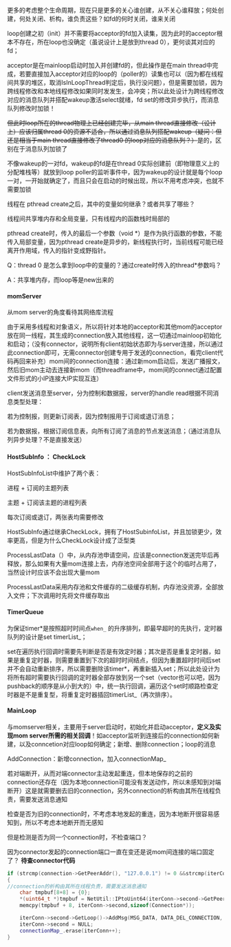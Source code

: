 更多的考虑整个生命周期，现在只是更多的关心谁创建，从不关心谁释放；何处创建，何处关闭、析构，谁负责这些？如fd的何时关闭，谁来关闭



loop创建之初（init）并不需要将acceptor的fd加入读集，因为此时的acceptor根本不存在，所在loop也没确定（虽说设计上是放到thread 0），更何谈其对应的fd；

acceptor是在mainloop启动时加入并创建fd的，但此操作是在main thread中完成，若要直接加入acceptor对应的loop的（poller的）读集也可以（因为都在线程间共享的堆区，取消IsInLoopThread判定后，执行没问题），但是需要加锁，因为跨线程修改和本地线程修改如果同时发发生，会冲突；所以此处设计为跨线程修改对应的消息队列并搭配wakeup激活select就绪，fd set的修改异步执行，而消息队列修改时加锁！

~~但此时loop所在的thread物理上已经创建完毕，从main thread直接修改（设计上）应该归属thread 0的资源不适合，所以通过消息队列搭配wakeup（疑问：但还是相当于main thread直接修改了thread0 的loop对应的消息队列？）~~是的，区别在于消息队列加锁了



不像wakeup的一对fd，wakeup的fd是在thread 0实际创建前（即物理意义上的分配堆栈等）就放到loop poller的监听事件中，因为wakeup的设计就是每个loop一对，一开始就确定了，而且只会在启动的时候出现，所以不用考虑冲突，也就不需要加锁





线程在 pthread create之后，其中的变量如何继承？或者共享了哪些？

线程间共享堆内存和全局变量，只有线程内的函数栈时局部的

pthread create时，传入的最后一个参数（void *）是作为执行函数的参数，不能传入局部变量，因为pthread create是异步的，新线程执行时，当前线程可能已经离开作用域，传入的指针变成野指针。



Q：thread 0 是怎么拿到loop中的变量的？通过create时传入的thread*参数吗？

A：共享堆内存，而loop等是new出来的



#### momServer

从mom server的角度看待其网络库流程

由于采用多线程和对象语义，所以将针对本地的acceptor和其他mom的acceptor放在同一线程，其生成的connection放入其他线程，这一切通过mainloop初始化和启动；（没有connector，说明所有client初始状态即为与server连接，所以通过此connection即可，无需connector创建专用于发送的connection，看完client代码再回来补充）mom间的connection连接：通过新mom启动后，发送广播报文，然后旧mom主动去连接新mom（而threadframe中，mom间的connect通过配置文件形式的小IP连接大IP实现互连）



client发送消息至server，分为控制和数据报，server的handle read根据不同消息类型处理：

若为控制报，则更新订阅表，因为控制报用于订阅或退订消息；

若为数据报，根据订阅信息表，向所有订阅了消息的节点发送消息；（通过消息队列异步处理？不是直接发送）





#### HostSubInfo ： CheckLock

HostSubInfoList中维护了两个表：

进程 + 订阅的主题列表

主题 + 订阅该主题的进程列表

每次订阅或退订，两张表均需要修改



HostSubInfo通过继承CheckLock，拥有了HostSubinfoList，并且加锁更少，效率更高，但是为什么CheckLock设计成了泛型类



ProcessLastData（）中，从内存池申请空间，应该是connection发送完毕后再释放，那么如果有大量mom连接上去，内存池空间全部用于这个的临时占用了，当然设计时应该不会出现大量mom



ProcessLastData采用内存池和文件缓存的二级缓存机制，内存池没资源，全部放入文件；下次调用时先将文件缓存取出





#### TimerQueue

为保证timer*是按照超时时间点```when_``` 的升序排列，即最早超时的先执行，定时器队列的设计是set timerList_；

set在遍历执行回调时需要先判断是否是有效定时器；其次是否是重复定时器，如果是重复定时器，则需要重置到下次的超时时间结点，但因为重置超时时间后set并不会自动重新排序，所以需要删除该timer*，再重新插入set；所以此处设计为将所有超时需要执行回调的定时器全部存放到另一个set（vector也可以吧，因为pushback的顺序是从小到大的）中，统一执行回调，遍历这个set时顺路检查定时器是不是重复型，将重复定时器插回timerList_（再次排序）。



#### MainLoop

与momserver相关，主要用于server启动时，初始化并启动acceptor，**定义及实现mom server所需的相关回调**！如acceptor监听到连接后的connection如何新建，以及conncetion对应loop如何确定；新增、删除connection；loop的消息



AddConnection：新增connection，加入connectionMap_

若对端断开，从而对端connector主动发起重连，但本地保存的之前的connection还存在（因为本地connection可能没有发送动作，所以未感知到对端断开）这是就需要删去旧的connection，另外connection的析构由其所在线程负责，需要发送消息通知



检查是否为旧的connection时，不考虑本地发起的重连，因为本地断开很容易感知到，所以不考虑本地断开而无感知

但是检测是否为同一个connection时，不检查端口？

因为connector发起的connection端口一直在变还是说mom间连接的端口固定了？ **待查connector代码**

```C++
if (strcmp(connection->GetPeerAddr(), "127.0.0.1") != 0 &&strcmp(iterConn->second->GetPeerAddr(), connection->GetPeerAddr()) == 0 &&iterConn->second->GetLocalAddr() == connection->GetLocalAddr())
{
//connection的析构由其所在线程负责，需要发送消息通知
	char tmpbuf[8+8] = {0};
	*(uint64_t *)tmpbuf = NetUtil::IPtoUint64(iterConn->second->GetPeerAddr(), iterConn->second->getPort());
	memcpy(tmpbuf + 8, iterConn->second,sizeof(Connection*));

	iterConn->second->GetLoop()->AddMsg(MSG_DATA, DATA_DEL_CONNECTION, tmpbuf, sizeof(uint64_t)+8);
	iterConn->second = NULL;
	connectionMap_.erase(iterConn++);
}
```

